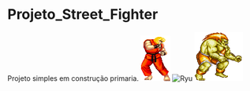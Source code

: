

# Projeto_Street_Fighter
Projeto simples em construção primaria.
![Ken](visual/ken.gif)
![Ryu](visual/ryu.gif.gif)
![blanka](visual/blanka.gif)

